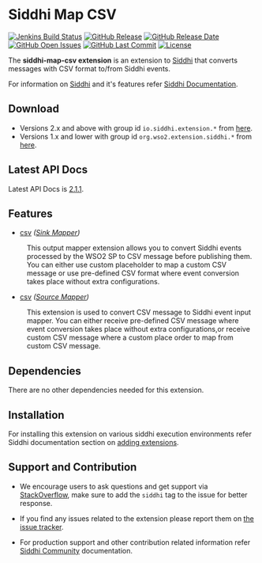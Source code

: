 Siddhi Map CSV
===================

  [![Jenkins Build Status](https://wso2.org/jenkins/job/siddhi/job/siddhi-map-csv/badge/icon)](https://wso2.org/jenkins/job/siddhi/job/siddhi-map-csv/)
  [![GitHub Release](https://img.shields.io/github/release/siddhi-io/siddhi-map-csv.svg)](https://github.com/siddhi-io/siddhi-map-csv/releases)
  [![GitHub Release Date](https://img.shields.io/github/release-date/siddhi-io/siddhi-map-csv.svg)](https://github.com/siddhi-io/siddhi-map-csv/releases)
  [![GitHub Open Issues](https://img.shields.io/github/issues-raw/siddhi-io/siddhi-map-csv.svg)](https://github.com/siddhi-io/siddhi-map-csv/issues)
  [![GitHub Last Commit](https://img.shields.io/github/last-commit/siddhi-io/siddhi-map-csv.svg)](https://github.com/siddhi-io/siddhi-map-csv/commits/master)
  [![License](https://img.shields.io/badge/License-Apache%202.0-blue.svg)](https://opensource.org/licenses/Apache-2.0)

The **siddhi-map-csv extension** is an extension to <a target="_blank" href="https://wso2.github.io/siddhi">Siddhi</a> that converts messages with CSV format to/from Siddhi events.

For information on <a target="_blank" href="https://siddhi.io/">Siddhi</a> and it's features refer <a target="_blank" href="https://siddhi.io/redirect/docs.html">Siddhi Documentation</a>. 

## Download

* Versions 2.x and above with group id `io.siddhi.extension.*` from <a target="_blank" href="https://mvnrepository.com/artifact/io.siddhi.extension.map.csv/siddhi-map-csv/">here</a>.
* Versions 1.x and lower with group id `org.wso2.extension.siddhi.*` from <a target="_blank" href="https://mvnrepository.com/artifact/org.wso2.extension.siddhi.map.csv/siddhi-map-csv">here</a>.

## Latest API Docs 

Latest API Docs is <a target="_blank" href="https://siddhi-io.github.io/siddhi-map-csv/api/2.1.1">2.1.1</a>.

## Features

* <a target="_blank" href="https://siddhi-io.github.io/siddhi-map-csv/api/2.1.1/#csv-sink-mapper">csv</a> *(<a target="_blank" href="http://siddhi.io/en/v5.1/docs/query-guide/#sink-mapper">Sink Mapper</a>)*<br> <div style="padding-left: 1em;"><p><p style="word-wrap: break-word;margin: 0;">This output mapper extension allows you to convert Siddhi events processed by the WSO2 SP to CSV message before publishing them. You can either use custom placeholder to map a custom CSV message or use pre-defined CSV format where event conversion takes place without extra configurations.</p></p></div>
* <a target="_blank" href="https://siddhi-io.github.io/siddhi-map-csv/api/2.1.1/#csv-source-mapper">csv</a> *(<a target="_blank" href="http://siddhi.io/en/v5.1/docs/query-guide/#source-mapper">Source Mapper</a>)*<br> <div style="padding-left: 1em;"><p><p style="word-wrap: break-word;margin: 0;">This extension is used to convert CSV message to Siddhi event input mapper. You can either receive pre-defined CSV message where event conversion takes place without extra configurations,or receive custom CSV message where a custom place order to map from custom CSV message.</p></p></div>

## Dependencies 

There are no other dependencies needed for this extension. 

## Installation

For installing this extension on various siddhi execution environments refer Siddhi documentation section on <a target="_blank" href="https://siddhi.io/redirect/add-extensions.html">adding extensions</a>.

## Support and Contribution

* We encourage users to ask questions and get support via <a target="_blank" href="https://stackoverflow.com/questions/tagged/siddhi">StackOverflow</a>, make sure to add the `siddhi` tag to the issue for better response.

* If you find any issues related to the extension please report them on <a target="_blank" href="https://github.com/siddhi-io/siddhi-execution-string/issues">the issue tracker</a>.

* For production support and other contribution related information refer <a target="_blank" href="https://siddhi.io/community/">Siddhi Community</a> documentation.

